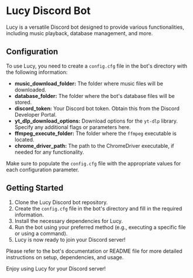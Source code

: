# Lucy Discord Bot

Lucy is a versatile Discord bot designed to provide various functionalities, including music playback, database management, and more.

## Configuration

To use Lucy, you need to create a `config.cfg` file in the bot's directory with the following information:

- **music_download_folder:** The folder where music files will be downloaded.
- **database_folder:** The folder where the bot's database files will be stored.
- **discord_token:** Your Discord bot token. Obtain this from the Discord Developer Portal.
- **yt_dlp_download_options:** Download options for the `yt-dlp` library. Specify any additional flags or parameters here.
- **ffmpeg_execute_folder:** The folder where the `ffmpeg` executable is located.
- **chrome_driver_path:** The path to the ChromeDriver executable, if needed for any functionality.

Make sure to populate the `config.cfg` file with the appropriate values for each configuration parameter.

## Getting Started

1. Clone the Lucy Discord bot repository.
2. Create the `config.cfg` file in the bot's directory and fill in the required information.
3. Install the necessary dependencies for Lucy.
4. Run the bot using your preferred method (e.g., executing a specific file or using a command).
5. Lucy is now ready to join your Discord server!

Please refer to the bot's documentation or README file for more detailed instructions on setup, dependencies, and usage.

Enjoy using Lucy for your Discord server!
